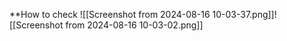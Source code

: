 **How to check 
![[Screenshot from 2024-08-16 10-03-37.png]]![[Screenshot from 2024-08-16 10-03-02.png]]

